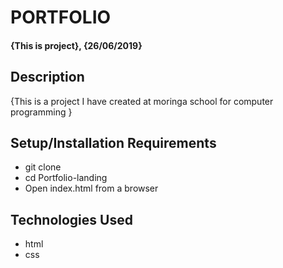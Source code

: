 # PORTFOLIO
#### {This is project}, {26/06/2019}

## Description
{This is a project I have created at moringa school for computer programming }

## Setup/Installation Requirements
* git clone
* cd Portfolio-landing
* Open index.html from a browser

## Technologies Used
 * html
 * css
